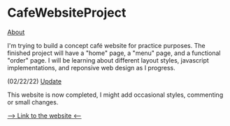 # CafeWebsiteProject
<ins>About</ins>

I'm trying to build a concept café website for practice purposes. The finished project will have a "home" page, a "menu" page, and a functional "order" page.
I will be learning about different layout styles, javascript implementations, and reponsive web design as I progress.

(02/22/22) <ins>Update</ins> 

This website is now completed, I might add occasional styles, commenting or small changes.

<a href="https://onurk03.github.io/CafeWebsiteProject/" target="_blank"> --> Link to the website <-- </a>
